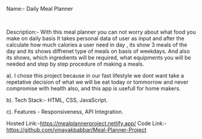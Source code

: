Name:- Daily Meal Planner

<br>

Description:- With this meal planner you can not worry about what food you make on daily basis
    It takes personal data of user as input and after the calculate how much calories a user need in day , its show 3 meals 
    of the day and its shows diffrenet type of meals on basis of weekdays. And also its shows, which ingredients will be required,
    what equipments you will be needed and step by step procedure of making a meals. 

a). I chose this project because in our fast lifestyle we dont want take a repetative decision of what we will be eat today or tommorrow and never compromise with health also, and this app is usefull for home makers. 

b). Tech Stack:- HTML, CSS, JavaScript.

c). Features - Responsiveness, API Integration.

Hosted Link:-https://mealplannerproject.netlify.app/
Code Link:- https://github.com/vinayakbabbar/Meal-Planner-Project
